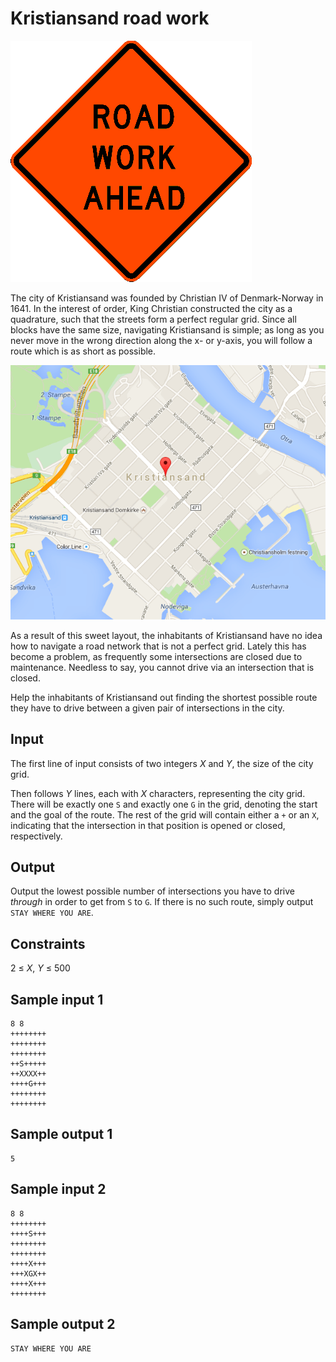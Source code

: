 # Kristiansand road work
![](../images/kristian.png)

The city of Kristiansand was founded by Christian IV of Denmark-Norway in 1641.
In the interest of order, King Christian constructed the city as a quadrature,
such that the streets form a perfect regular grid. Since all blocks have the
same size, navigating Kristiansand is simple; as long as you never move in the
wrong direction along the x- or y-axis, you will follow a route which is as
short as possible.

![](../images/kristian_map.png)

As a result of this sweet layout, the inhabitants of Kristiansand have no idea
how to navigate a road network that is not a perfect grid. Lately this has
become a problem, as frequently some intersections are closed due to
maintenance. Needless to say, you cannot drive via an intersection that is
closed.

Help the inhabitants of Kristiansand out finding the shortest possible route
they have to drive between a given pair of intersections in the city.

## Input
The first line of input consists of two integers _X_ and _Y_, the size of the
city grid.

Then follows _Y_ lines, each with _X_ characters, representing the city grid.
There will be exactly one `S` and exactly one `G` in the grid, denoting the
start and the goal of the route. The rest of the grid will contain either a `+`
or an `X`, indicating that the intersection in that position is opened or
closed, respectively.

## Output
Output the lowest possible number of intersections you have to drive _through_
in order to get from `S` to `G`. If there is no such route, simply output `STAY
WHERE YOU ARE`.

## Constraints
2 &le; _X_, _Y_ &le; 500

## Sample input 1
```
8 8
++++++++
++++++++
++++++++
++S+++++
++XXXX++
++++G+++
++++++++
++++++++
```

## Sample output 1
```
5
```

## Sample input 2
```
8 8
++++++++
++++S+++
++++++++
++++++++
++++X+++
+++XGX++
++++X+++
++++++++
```

## Sample output 2
```
STAY WHERE YOU ARE
```
